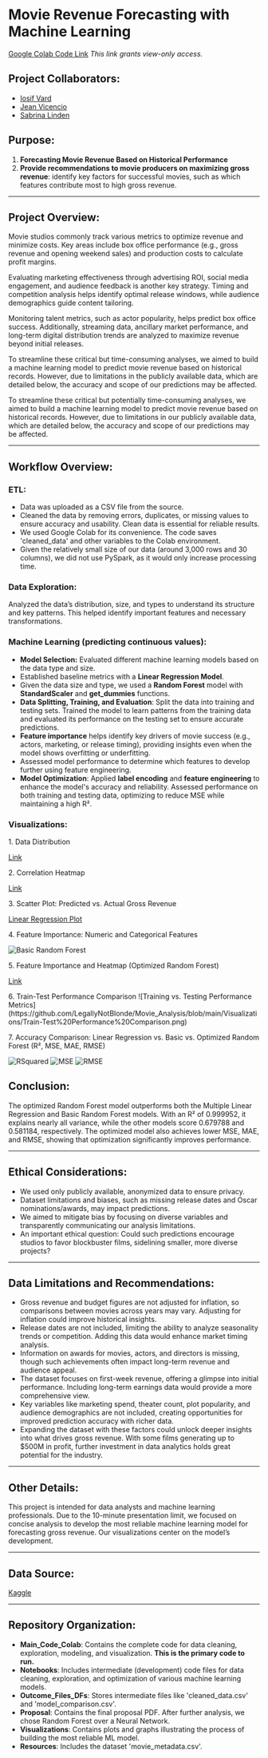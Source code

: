 # Movie Revenue Forecasting with Machine Learning
[Google Colab Code Link](https://colab.research.google.com/drive/1I7Sws_34FHaYJLogppJ_HwRKRuDm-KTl?usp=sharing) *This link grants view-only access.*

## Project Collaborators:
* [Iosif Vard](https://github.com/IosifVard)
* [Jean Vicencio](https://github.com/jpvicencio)
* [Sabrina Linden](https://github.com/LegallyNotBlonde)


## Purpose: 
1. **Forecasting Movie Revenue Based on Historical Performance**
2. **Provide recommendations to movie producers on maximizing gross revenue**:
identify key factors for successful movies, such as which features contribute most to high gross revenue.

___

## Project Overview:

<p>Movie studios commonly track various metrics to optimize revenue and minimize costs. Key areas include box office performance (e.g., gross revenue and opening weekend sales) and production costs to calculate profit margins. 
<p>Evaluating marketing effectiveness through advertising ROI, social media engagement, and audience feedback is another key strategy. Timing and competition analysis helps identify optimal release windows, while audience demographics guide content tailoring. <p>Monitoring talent metrics, such as actor popularity, helps predict box office success. Additionally, streaming data, ancillary market performance, and long-term digital distribution trends are analyzed to maximize revenue beyond initial releases. 
<p>To streamline these critical but time-consuming analyses, we aimed to build a machine learning model to predict movie revenue based on historical records. However, due to limitations in the publicly available data, which are detailed below, the accuracy and scope of our predictions may be affected.

<p> To streamline these critical but potentially time-consuming analyses, we aimed to build a machine learning model to predict movie revenue based on historical records. However, due to limitations in our publicly available data, which are detailed below, the accuracy and scope of our predictions may be affected.

___

## Workflow Overview:

### ETL:
* Data was uploaded as a CSV file from the source.
* Cleaned the data by removing errors, duplicates, or missing values to ensure accuracy and usability. Clean data is essential for reliable results.
* We used Google Colab for its convenience. The code saves 'cleaned_data' and other variables to the Colab environment.
* Given the relatively small size of our data (around 3,000 rows and 30 columns), we did not use PySpark, as it would only increase processing time.

### Data Exploration:
Analyzed the data’s distribution, size, and types to understand its structure and key patterns. This helped identify important features and necessary transformations.

### Machine Learning (predicting continuous values):
* **Model Selection:** Evaluated different machine learning models based on the data type and size.
* Established baseline metrics with a **Linear Regression Model**.
* Given the data size and type, we used a **Random Forest** model with **StandardScaler** and **get_dummies** functions.
* **Data Splitting, Training, and Evaluation**: Split the data into training and testing sets. Trained the model to learn patterns from the training data and evaluated its performance on the testing set to ensure accurate predictions.
* **Feature importance** helps identify key drivers of movie success (e.g., actors, marketing, or release timing), providing insights even when the model shows overfitting or underfitting.
* Assessed model performance to determine which features to develop further using feature engineering.
* **Model Optimization**: Applied **label encoding** and **feature engineering** to enhance the model's accuracy and reliability. Assessed performance on both training and testing data, optimizing to reduce MSE while maintaining a high R².

### Visualizations:
<p> 1. Data Distribution 

[Link](https://github.com/LegallyNotBlonde/Movie_Analysis/blob/main/Visualizations/distribution.png)
<p> 2. Correlation Heatmap 

[Link](https://github.com/LegallyNotBlonde/Movie_Analysis/blob/main/Visualizations/feature%20importance%20basic%20random%20forest.png)
<p> 3. Scatter Plot: Predicted vs. Actual Gross Revenue 

[Linear Regression Plot](https://github.com/LegallyNotBlonde/Movie_Analysis/blob/main/Visualizations/Linear%20Regression.png)
<p> 4. Feature Importance: Numeric and Categorical Features

![Basic Random Forest](https://github.com/LegallyNotBlonde/Movie_Analysis/blob/main/Visualizations/feature%20importance%20basic%20random%20forest.png)
<p> 5. Feature Importance and Heatmap (Optimized Random Forest) 

[Link](https://github.com/LegallyNotBlonde/Movie_Analysis/blob/main/Visualizations/feature%20importance%20optimized%20random%20forest.png)
<p> 6. Train-Test Performance Comparison
![Training vs. Testing Performance Metrics](https://github.com/LegallyNotBlonde/Movie_Analysis/blob/main/Visualizations/Train-Test%20Performance%20Comparison.png)

<p> 7. Accuracy Comparison: Linear Regression vs. Basic vs. Optimized Random Forest (R², MSE, MAE, RMSE)

![RSquared](https://github.com/LegallyNotBlonde/Movie_Analysis/blob/main/Visualizations/MSE%20all%20model%20comparison.png)
![MSE](https://github.com/LegallyNotBlonde/Movie_Analysis/blob/main/Visualizations/MSE%20all%20model%20comparison.png)
![RMSE](https://github.com/LegallyNotBlonde/Movie_Analysis/blob/main/Visualizations/MAE%20and%20RMSE%20all%20model%20comparison.png)


## Conclusion:

The optimized Random Forest model outperforms both the Multiple Linear Regression and Basic Random Forest models. With an R² of 0.999952, it explains nearly all variance, while the other models score 0.679788 and 0.581184, respectively. The optimized model also achieves lower MSE, MAE, and RMSE, showing that optimization significantly improves performance.
___

## Ethical Considerations:
* We used only publicly available, anonymized data to ensure privacy.
* Dataset limitations and biases, such as missing release dates and Oscar nominations/awards, may impact predictions.
* We aimed to mitigate bias by focusing on diverse variables and transparently communicating our analysis limitations.
* An important ethical question: Could such predictions encourage studios to favor blockbuster films, sidelining smaller, more diverse projects?

___

## Data Limitations and Recommendations:

* Gross revenue and budget figures are not adjusted for inflation, so comparisons between movies across years may vary. Adjusting for inflation could improve historical insights.
* Release dates are not included, limiting the ability to analyze seasonality trends or competition. Adding this data would enhance market timing analysis.
* Information on awards for movies, actors, and directors is missing, though such achievements often impact long-term revenue and audience appeal.
* The dataset focuses on first-week revenue, offering a glimpse into initial performance. Including long-term earnings data would provide a more comprehensive view.
* Key variables like marketing spend, theater count, plot popularity, and audience demographics are not included, creating opportunities for improved prediction accuracy with richer data.
* Expanding the dataset with these factors could unlock deeper insights into what drives gross revenue. With some films generating up to $500M in profit, further investment in data analytics holds great potential for the industry.

___

## Other Details:
This project is intended for data analysts and machine learning professionals. Due to the 10-minute presentation limit, we focused on concise analysis to develop the most reliable machine learning model for forecasting gross revenue. Our visualizations center on the model’s development.

___

## Data Source:
[Kaggle](https://www.kaggle.com/datasets/carolzhangdc/imdb-5000-movie-dataset)

___

## Repository Organization:
* **Main_Code_Colab**: Contains the complete code for data cleaning, exploration, modeling, and visualization. **This is the primary code to run.**
* **Notebooks**: Includes intermediate (development) code files for data cleaning, exploration, and optimization of various machine learning models.
* **Outcome_Files_DFs**: Stores intermediate files like 'cleaned_data.csv' and 'model_comparison.csv'.
* **Proposal**: Contains the final proposal PDF. After further analysis, we chose Random Forest over a Neural Network.
* **Visualizations**: Contains plots and graphs illustrating the process of building the most reliable ML model.
* **Resources**: Includes the dataset 'movie_metadata.csv'.
